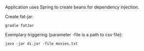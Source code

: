 Application uses Spring to create beans for dependency injection.

Create fat-jar:
```
gradle fatJar
```

Exemplary triggering (parameter -file is a path to csv file):
```
java -jar di.jar -file movies.txt
```